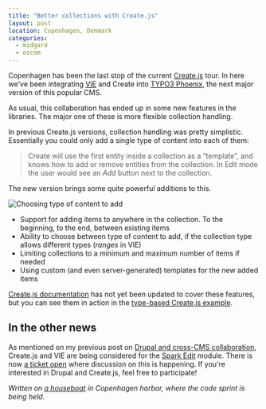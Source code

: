 ```yaml
---
title: "Better collections with Create.js"
layout: post
location: Copenhagen, Denmark
categories:
  - midgard
  - oscom
---
```

Copenhagen has been the last stop of the current [Create.js](http://createjs.org/) tour. In here we've been integrating [VIE](http://viejs.org/) and Create into [TYPO3 Phoenix](http://phoenix.typo3.org/), the next major version of this popular CMS.

As usual, this collaboration has ended up in some new features in the libraries. The major one of these is more flexible collection handling.

In previous Create.js versions, collection handling was pretty simplistic. Essentially you could only add a single type of content into each of them:

> Create will use the first entity inside a collection as a “template”, and knows how to add or remove entities from the collection. In Edit mode the user would see an _Add_ button next to the collection.

The new version brings some quite powerful additions to this.

![Choosing type of content to add](https://d2vqpl3tx84ay5.cloudfront.net/create-per-type-add.png)

* Support for adding items to anywhere in the collection. To the beginning, to the end, between existing items
* Ability to choose between type of content to add, if the collection type allows different types (_ranges_ in VIE)
* Limiting collections to a minimum and maximum number of items if needed
* Using custom (and even server-generated) templates for the new added items

[Create.js documentation](http://createjs.org/guide/) has not yet been updated to cover these features, but you can see them in action in the [type-based Create.js example](https://github.com/bergie/create/blob/master/examples/example-withtype.html).

## In the other news

As mentioned on my previous post on [Drupal and cross-CMS collaboration](http://bergie.iki.fi/blog/drupal-and-collaboration/), Create.js and VIE are being considered for the [Spark Edit](http://drupal.org/project/spark) module. There is now [a ticket open](http://drupal.org/node/1774312) where discussion on this is happening. If you're interested in Drupal and Create.js, feel free to participate!

*Written on [a houseboat](http://www.flickr.com/photos/bergie/7928500098/in/photostream) in Copenhagen harbor, where the code sprint is being held.*
